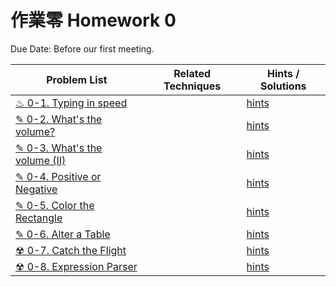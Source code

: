 # 作業零 Homework 0

Due Date: Before our first meeting.

| Problem List | Related Techniques | Hints / Solutions
| -- | -- | -- |
| [♨ 0-1. Typing in speed](hw0-1.md) | | [hints](hw0-1-sol.md) |
| [✎ 0-2. What's the volume?](hw0-2.md) | | [hints](hw0-2-sol.md) |
| [✎ 0-3. What's the volume (II)](hw0-3.md) | | [hints](hw0-3-sol.md) |
| [✎ 0-4. Positive or Negative](hw0-4.md) | | [hints](hw0-4-sol.md) |
| [✎ 0-5. Color the Rectangle](hw0-5.md) | | [hints](hw0-5-sol.md) |
| [✎ 0-6. Alter a Table](hw0-6.md) | | [hints](hw0-6-sol.md) |
| [☢ 0-7. Catch the Flight](hw0-7.md) | | [hints](hw0-7-sol.md) |
| [☢ 0-8. Expression Parser](hw0-8.md) | | [hints](hw0-8-sol.md) |